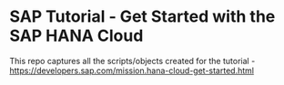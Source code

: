 # SAP Tutorial - Get Started with the SAP HANA Cloud

This repo captures all the scripts/objects created for the tutorial - https://developers.sap.com/mission.hana-cloud-get-started.html
